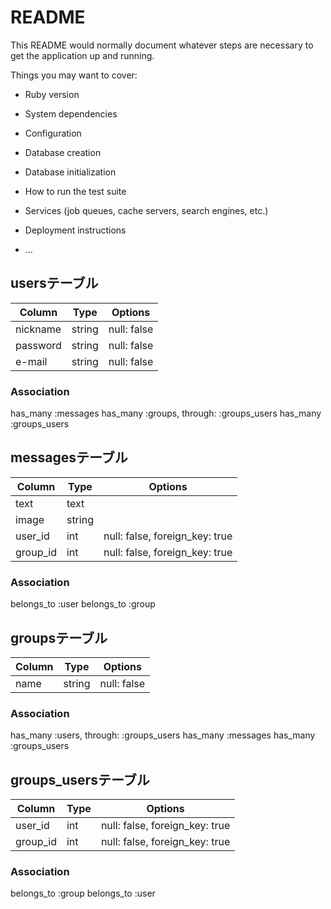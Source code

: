 # README

This README would normally document whatever steps are necessary to get the
application up and running.

Things you may want to cover:

* Ruby version

* System dependencies

* Configuration

* Database creation

* Database initialization

* How to run the test suite

* Services (job queues, cache servers, search engines, etc.)

* Deployment instructions

* ...
## usersテーブル

|Column|Type|Options|
|------|----|-------|
|nickname|string|null: false|
|password|string|null: false|
|e-mail|string|null: false|

### Association
  has_many :messages
  has_many :groups, through: :groups_users
  has_many :groups_users

## messagesテーブル

|Column|Type|Options|
|------|----|-------|
|text|text|
|image|string|
|user_id|int|null: false, foreign_key: true|
|group_id|int|null: false, foreign_key: true|

### Association
  belongs_to :user
  belongs_to :group
## groupsテーブル

|Column|Type|Options|
|------|----|-------|
|name|string|null: false|

### Association
  has_many :users, through: :groups_users
  has_many :messages
  has_many :groups_users

## groups_usersテーブル

|Column|Type|Options|
|------|----|-------|
|user_id|int|null: false, foreign_key: true|
|group_id|int|null: false, foreign_key: true|

### Association
  belongs_to :group
  belongs_to :user